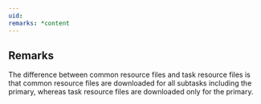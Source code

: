```yaml
---
uid: 
remarks: *content
---
```

## Remarks  
 The difference between common resource files and task resource files is that common resource files are downloaded              for all subtasks including the primary, whereas task resource files are downloaded only for the primary.
